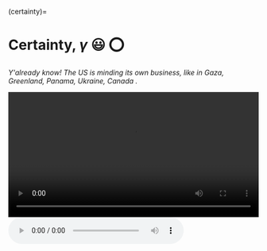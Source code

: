 (certainty)=
# Certainty, *γ* 😃 ⭕️

*Y'already know! The US is minding its own business, like in Gaza, Greenland, Panama, Ukraine, Canada .*     

<div>
    <video controls style="width: 100%;">
      <source src="media/demo.MP4" type="video/mp4">
      Your browser does not support the video element.
    </video>
</div>

<div>
    <audio controls style="width: 70%;">
      <source src="media/demo.mp3" type="audio/mp3">
      Your browser does not support the audio element.
    </audio>
</div>

```{bibliography}
```

